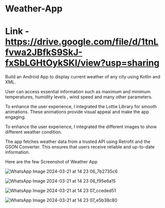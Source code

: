 # Weather-App

# Link - https://drive.google.com/file/d/1tnLfvwa2JBfkS9SkJ-fxSbLGHtOykSKl/view?usp=sharing

Build an Android App to display current weather of any city using Kotlin and XML.

User can access essential information such as maximum and minimum temperatures, humidity levels , wind speed and many other parameters.

To enhance the user experience, I integrated the Lottie Library for smooth animations. These animations provide visual appeal and make the app engaging.

To enhance the user experience, I integrated the different images to show different weather condition.

The app fetches weather data from a trusted API using Retrofit and the GSON Converter. This ensures that users receive reliable and up-to-date information.

Here are the few Screenshot of Weather App

![WhatsApp Image 2024-03-21 at 14 23 06_7b2735c6](https://github.com/deyrohit/Weather-App/assets/88137895/baa142c8-0c0a-4d80-8aa2-b29e9a9226c1)

![WhatsApp Image 2024-03-21 at 14 23 06_f95e6a15](https://github.com/deyrohit/Weather-App/assets/88137895/9f9738be-4fc0-4910-a33e-79f7874c6dfc)

![WhatsApp Image 2024-03-21 at 14 23 07_cceded51](https://github.com/deyrohit/Weather-App/assets/88137895/6391684d-9ed0-4f31-ba94-407e5041bb14)

![WhatsApp Image 2024-03-21 at 14 23 07_e5b38c80](https://github.com/deyrohit/Weather-App/assets/88137895/5ca53ffb-7e97-47ac-9f78-202d08f547b0)
